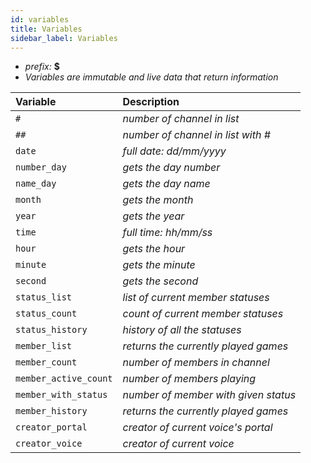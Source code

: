 ```yaml
---
id: variables
title: Variables
sidebar_label: Variables
---
```


* _prefix:_ __$__
* _Variables are immutable and live data that return information_

| Variable              | Description                          |
| :-------------------- | :----------------------------------- |
| `#`                   | _number of channel in list_          |
| `##`                  | _number of channel in list with \#_  |
| `date`                | _full date: dd/mm/yyyy_              |
| `number_day`          | _gets the day number_                |
| `name_day`            | _gets the day name_                  |
| `month`               | _gets the month_                     |
| `year`                | _gets the year_                      |
| `time`                | _full time: hh/mm/ss_                |
| `hour`                | _gets the hour_                      |
| `minute`              | _gets the minute_                    |
| `second`              | _gets the second_                    |
| `status_list`         | _list of current member statuses_    |
| `status_count`        | _count of current member statuses_   |
| `status_history`      | _history of all the statuses_        |
| `member_list`         | _returns the currently played games_ |
| `member_count`        | _number of members in channel_       |
| `member_active_count` | _number of members playing_          |
| `member_with_status`  | _number of member with given status_ |
| `member_history`      | _returns the currently played games_ |
| `creator_portal`      | _creator of current voice\'s portal_ |
| `creator_voice`       | _creator of current voice_           |
